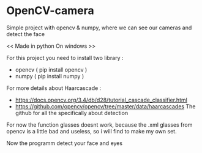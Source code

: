 # OpenCV-camera
Simple project with opencv &amp; numpy, where we can see our cameras and detect the face

<< Made in python On windows >>
  
  
For this project you need to install two library :
- opencv ( pip install opencv )
- numpy ( pip install numpy )

For more details about Haarcascade :
- https://docs.opencv.org/3.4/db/d28/tutorial_cascade_classifier.html 
- https://github.com/opencv/opencv/tree/master/data/haarcascades The github for all the specifically about detection

For now the function glasses doesnt work, because the .xml glasses from opencv is a little bad and useless, so i will find to make my own set.

Now the programm detect your face and eyes
